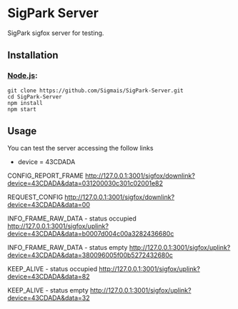 SigPark Server
===================================

SigPark sigfox server for testing.

## Installation

### [Node.js](http://nodejs.org/):

~~~
git clone https://github.com/Sigmais/SigPark-Server.git 
cd SigPark-Server
npm install
npm start
~~~

## Usage

You can test the server accessing the follow links

* device = 43CDADA

CONFIG_REPORT_FRAME
http://127.0.0.1:3001/sigfox/downlink?device=43CDADA&data=031200030c301c02001e82

REQUEST_CONFIG
http://127.0.0.1:3001/sigfox/downlink?device=43CDADA&data=00

INFO_FRAME_RAW_DATA - status occupied
http://127.0.0.1:3001/sigfox/uplink?device=43CDADA&data=b0007d004c00a3282436680c

INFO_FRAME_RAW_DATA - status empty
http://127.0.0.1:3001/sigfox/uplink?device=43CDADA&data=380096005f00b5272432680c

KEEP_ALIVE - status occupied
http://127.0.0.1:3001/sigfox/uplink?device=43CDADA&data=82

KEEP_ALIVE - status empty
http://127.0.0.1:3001/sigfox/uplink?device=43CDADA&data=32
